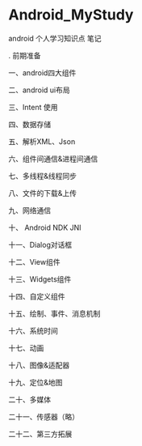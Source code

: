 # Android_MyStudy
android 个人学习知识点 笔记

. 前期准备

一、android四大组件

二、android ui布局

三、Intent 使用

四、数据存储

五、解析XML、Json

六、组件间通信&进程间通信

七、多线程&线程同步

八、文件的下载&上传

九、网络通信

十、 Android NDK JNI

十一、Dialog对话框

十二、View组件

十三、Widgets组件

十四、自定义组件

十五、绘制、事件、消息机制

十六、系统时间

十七、动画

十八、图像&适配器

十九、定位&地图

二十、多媒体

二十一、传感器（略）

二十二、第三方拓展

